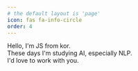 ```yaml
---
# the default layout is 'page'
icon: fas fa-info-circle
order: 4
---
```


Hello, I'm JS from kor. <br>
These days I'm studying AI, especially NLP. <br>
I'd love to work with you.
